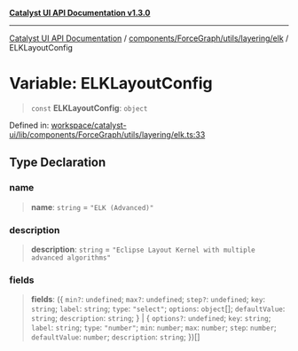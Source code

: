 [**Catalyst UI API Documentation v1.3.0**](../../../../../../README.md)

---

[Catalyst UI API Documentation](../../../../../../README.md) / [components/ForceGraph/utils/layering/elk](../README.md) / ELKLayoutConfig

# Variable: ELKLayoutConfig

> `const` **ELKLayoutConfig**: `object`

Defined in: [workspace/catalyst-ui/lib/components/ForceGraph/utils/layering/elk.ts:33](https://github.com/TheBranchDriftCatalyst/catalyst-ui/blob/main/lib/components/ForceGraph/utils/layering/elk.ts#L33)

## Type Declaration

### name

> **name**: `string` = `"ELK (Advanced)"`

### description

> **description**: `string` = `"Eclipse Layout Kernel with multiple advanced algorithms"`

### fields

> **fields**: (\{ `min?`: `undefined`; `max?`: `undefined`; `step?`: `undefined`; `key`: `string`; `label`: `string`; `type`: `"select"`; `options`: `object`[]; `defaultValue`: `string`; `description`: `string`; \} \| \{ `options?`: `undefined`; `key`: `string`; `label`: `string`; `type`: `"number"`; `min`: `number`; `max`: `number`; `step`: `number`; `defaultValue`: `number`; `description`: `string`; \})[]
